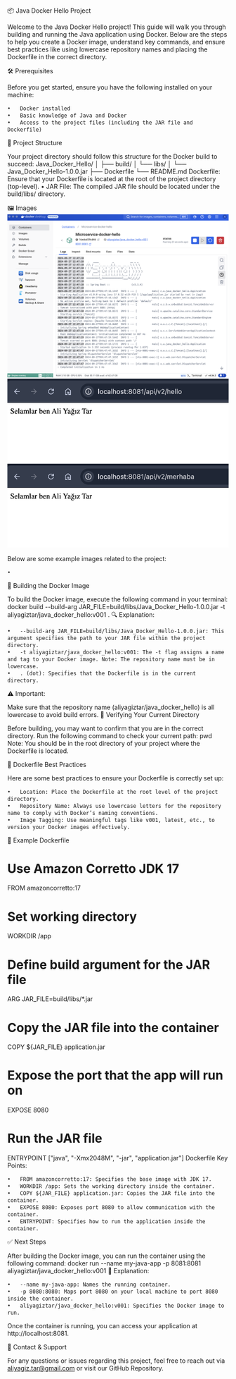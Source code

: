 📦 Java Docker Hello Project

Welcome to the Java Docker Hello project! This guide will walk you through building and running the Java application using Docker. Below are the steps to help you create a Docker image, understand key commands, and ensure best practices like using lowercase repository names and placing the Dockerfile in the correct directory.

🛠️ Prerequisites

Before you get started, ensure you have the following installed on your machine:

	•	Docker installed
	•	Basic knowledge of Java and Docker
	•	Access to the project files (including the JAR file and Dockerfile)

📂 Project Structure

Your project directory should follow this structure for the Docker build to succeed:
Java_Docker_Hello/
│
├── build/
│   └── libs/
│       └── Java_Docker_Hello-1.0.0.jar
├── Dockerfile
└── README.md
Dockerfile: Ensure that your Dockerfile is located at the root of the project directory (top-level).
•	JAR File: The compiled JAR file should be located under the build/libs/ directory.

🖼️ Images
![1.png](images/1.png)
![2.png](images/2.png)
![3.png](images/3.png)


Below are some example images related to the project:

	•	
🚀 Building the Docker Image

To build the Docker image, execute the following command in your terminal:
docker build --build-arg JAR_FILE=build/libs/Java_Docker_Hello-1.0.0.jar -t aliyagiztar/java_docker_hello:v001 .
🔍 Explanation:

	•	--build-arg JAR_FILE=build/libs/Java_Docker_Hello-1.0.0.jar: This argument specifies the path to your JAR file within the project directory.
	•	-t aliyagiztar/java_docker_hello:v001: The -t flag assigns a name and tag to your Docker image. Note: The repository name must be in lowercase.
	•	. (dot): Specifies that the Dockerfile is in the current directory.
⚠️ Important:

Make sure that the repository name (aliyagiztar/java_docker_hello) is all lowercase to avoid build errors.
📍 Verifying Your Current Directory

Before building, you may want to confirm that you are in the correct directory. Run the following command to check your current path:
pwd
Note: You should be in the root directory of your project where the Dockerfile is located.

📝 Dockerfile Best Practices

Here are some best practices to ensure your Dockerfile is correctly set up:

	•	Location: Place the Dockerfile at the root level of the project directory.
	•	Repository Name: Always use lowercase letters for the repository name to comply with Docker’s naming conventions.
	•	Image Tagging: Use meaningful tags like v001, latest, etc., to version your Docker images effectively.

📄 Example Dockerfile
# Use Amazon Corretto JDK 17
FROM amazoncorretto:17

# Set working directory
WORKDIR /app

# Define build argument for the JAR file
ARG JAR_FILE=build/libs/*.jar

# Copy the JAR file into the container
COPY ${JAR_FILE} application.jar

# Expose the port that the app will run on
EXPOSE 8080

# Run the JAR file
ENTRYPOINT ["java", "-Xmx2048M", "-jar", "application.jar"]
Dockerfile Key Points:

	•	FROM amazoncorretto:17: Specifies the base image with JDK 17.
	•	WORKDIR /app: Sets the working directory inside the container.
	•	COPY ${JAR_FILE} application.jar: Copies the JAR file into the container.
	•	EXPOSE 8080: Exposes port 8080 to allow communication with the container.
	•	ENTRYPOINT: Specifies how to run the application inside the container.

✅ Next Steps

After building the Docker image, you can run the container using the following command:
docker run --name my-java-app -p 8081:8081 aliyagiztar/java_docker_hello:v001
🎯 Explanation:

	•	--name my-java-app: Names the running container.
	•	-p 8080:8080: Maps port 8080 on your local machine to port 8080 inside the container.
	•	aliyagiztar/java_docker_hello:v001: Specifies the Docker image to run.

Once the container is running, you can access your application at http://localhost:8081.

📧 Contact & Support

For any questions or issues regarding this project, feel free to reach out via aliyagiz.tar@gmail.com or visit our GitHub Repository.
